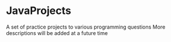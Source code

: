 # JavaProjects
A set of practice projects to various programming questions
More descriptions will be added at a future time
